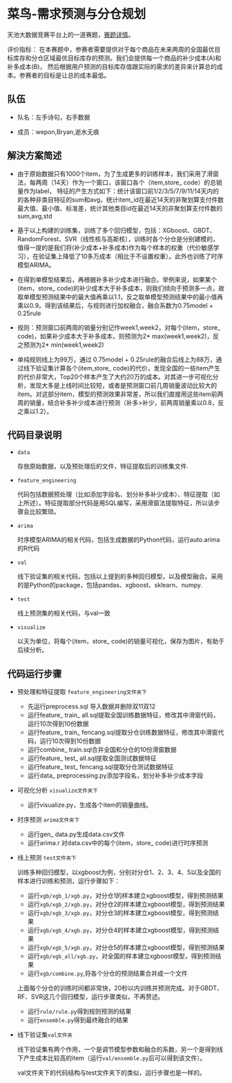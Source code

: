 # 菜鸟-需求预测与分仓规划

天池大数据竞赛平台上的一道赛题，[赛题详情](https://tianchi.shuju.aliyun.com/competition/introduction.htm?spm=0.0.5678.0.CXxahU&raceId=231530)。

评价指标：
在本赛题中，参赛者需要提供对于每个商品在未来两周的全国最优目标库存和分仓区域最优目标库存的预测。我们会提供每一个商品的补少成本(A)和补多成本(B)，
然后根据用户预测的目标库存值跟实际的需求的差异来计算总的成本。参赛者的目标是让总的成本最低。


## 队伍

- 队名：左手诗句，右手数据

- 成员：wepon,Bryan,逝水无痕


## 解決方案简述

- 由于原始数据只有1000个item，为了生成更多的训练样本，我们采用了滑窗法，每两周（14天）作为一个窗口，该窗口各个（item,store_ code）的总销量作为label，
特征的产生方式如下：统计该窗口前1/2/3/5/7/9/11/14天内的的各种非类目特征的sum和avg，统计item_id在最近14天的非聚划算支付件数最大值、最小值、标准差，统计其他类目id在最近14天的非聚划算支付件数的sum,avg,std

- 基于以上构建的训练集，训练了多个回归模型，包括：XGboost、GBDT、RandomForest、SVR（线性核与高斯核），训练时各个分仓是分别建模的，值得一提的是我们将(补少成本+补多成本)作为每个样本的权重（代价敏感学习），在验证集上降低了10多万成本（相比于不设置权重）。此外也训练了时序模型ARIMA。

- 在得到单模型结果后，再根据补多补少成本进行融合。举例来说，如果某个(item，store_ code)的补少成本大于补多成本，则我们倾向于预测多一点，故取单模型预测结果中的最大值再乘以1.1，反之取单模型预测结果中的最小值再乘以0.9。得到该结果后，与规则进行加权融合，融合系数为0.75model + 0.25rule

- 规则：预测窗口前两周的销量分别记作week1,week2，对每个(item，store_ code)，如果补少成本大于补多成本，则预测为2* max(week1,week2)，反之预测为2* min(week1,week2) 

- 单纯规则线上为99万，通过 0.75model + 0.25rule的融合后线上为88万，通过线下验证集计算各个(item,store_ code)的代价，发现全国的一些item产生的代价非常大，Top20个样本产生了大约20万的成本。对其进一步可视化分析，发现大多是上线时间比较短，或者是预测窗口前几周销量波动比较大的item。对这部分item，模型的预测效果非常差，所以我们直接用这些item前两周的销量，结合补多补少成本进行预测（补多>补少，前两周销量乘以0.8，反之乘以1.2）。



## 代码目录说明

- `data`

	存放原始数据，以及预处理后的文件，特征提取后的训练集文件.

- `feature_engineering`

	代码包括数据预处理（比如添加字段名、划分补多补少成本）、特征提取（如上所述）。特征提取部分代码是用SQL编写，采用滑窗法提取特征，所以该步骤会比较繁琐。

- `arima`

	时序模型ARIMA的相关代码，包括生成数据的Python代码，运行auto.arima的R代码

- `val`

	线下验证集的相关代码，包括以上提到的多种回归模型，以及模型融合。采用的是Python的package，包括pandas、xgboost、sklearn、numpy.

- `test`

	线上预测集的相关代码，与val一致

- `visualize`

	以天为单位，将每个(item，store_ code)的销量可视化，保存为图片，有助于后续分析。


## 代码运行步骤

- 预处理和特征提取  `feature_engineering文件夹下`
	- 先运行preprocess.sql 导入数据并删除双11双12
	- 运行feature_ train_ all.sql提取全国训练数据特征，修改其中滑窗代码，运行10次得到10份数据
	- 运行feature_ train_ fencang.sql提取分仓训练数据特征，修改其中滑窗代码，运行10次得到10份数据
	- 运行combine_ train.sql合并全国和分仓的10份滑窗数据
	- 运行feature_ test_ all.sql提取全国测试数据特征
	- 运行feature_ test_ fencang.sql提取分仓测试数据特征
	- 运行data_ preprocessing.py添加字段名，划分补多补少成本字段

	

- 可视化分析 `visualize文件夹下`

	- 运行visualize.py，生成各个item的销量曲线。

- 时序预测 `arima文件夹下`

	- 运行gen_ data.py生成data.csv文件
	- 运行arima.r 对data.csv中的每个(item，store_ code)进行时序预测

- 线上预测 `test文件夹下`

	训练多种回归模型，以xgboost为例，分别对分仓1、2、3、4、5以及全国的样本进行训练和预测，运行步骤如下：

	- 运行`xgb/xgb_1/xgb.py`，对分仓1的样本建立xgboost模型，得到预测结果
	- 运行`xgb/xgb_2/xgb.py`，对分仓2的样本建立xgboost模型，得到预测结果
	- 运行`xgb/xgb_3/xgb.py`，对分仓3的样本建立xgboost模型，得到预测结果
	- 运行`xgb/xgb_4/xgb.py`，对分仓4的样本建立xgboost模型，得到预测结果
	- 运行`xgb/xgb_5/xgb.py`，对分仓5的样本建立xgboost模型，得到预测结果
	- 运行`xgb/xgb_all/xgb.py`，对全国的样本建立xgboost模型，得到预测结果
	- 运行`xgb/combine.py`,将各个分仓的预测结果合并成一个文件


	上面每个分仓的训练时间都非常快，20秒以内训练并预测完成。对于GBDT、RF、SVR这几个回归模型，运行步骤类似，不再赘述。

	- 运行`rule/rule.py`得到规则预测的结果
	- 运行`ensemble.py`得到最终融合的结果



- 线下验证集`val文件夹`

	线下验证集有两个作用，一个是调节模型参数和融合的系数，另一个是得到线下产生成本比较高的item（运行`val/ensemble.py`后可以得到该文件）。

	val文件夹下的代码结构与test文件夹下的类似，运行步骤也是一样的。

